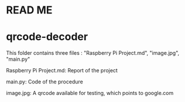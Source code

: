 # **READ ME**
# qrcode-decoder
This folder contains three files : "Raspberry Pi Project.md", "image.jpg", "main.py"

Raspberry Pi Project.md: Report of the project

main.py: Code of the procedure

image.jpg: A qrcode available for testing, which points to google.com
